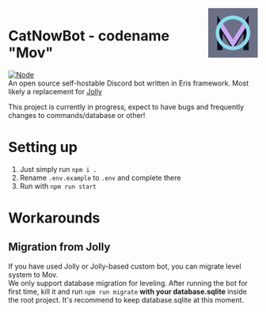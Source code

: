 <img src="./movicon.png" align="right" width=100>

# CatNowBot - codename "Mov"

[![Node](https://github.com/raluvy95/mov/actions/workflows/node.yml/badge.svg)](https://github.com/raluvy95/mov/actions/workflows/node.yml)<br>
An open source self-hostable Discord bot written in Eris framework. Most likely
a replacement for [Jolly](https://github.com/raluvy95/jolly)

This project is currently in progress, expect to have bugs and frequently
changes to commands/database or other!

# Setting up

1. Just simply run `npm i .`<br>
2. Rename `.env.example` to `.env` and complete there<br>
3. Run with `npm run start`

# Workarounds

## Migration from Jolly

If you have used Jolly or Jolly-based custom bot, you can migrate level system
to Mov.<br> We only support database migration for leveling. After running the
bot for first time, kill it and run `npm run migrate` **with your
database.sqlite** inside the root project. It's recommend to keep
database.sqlite at this moment.
